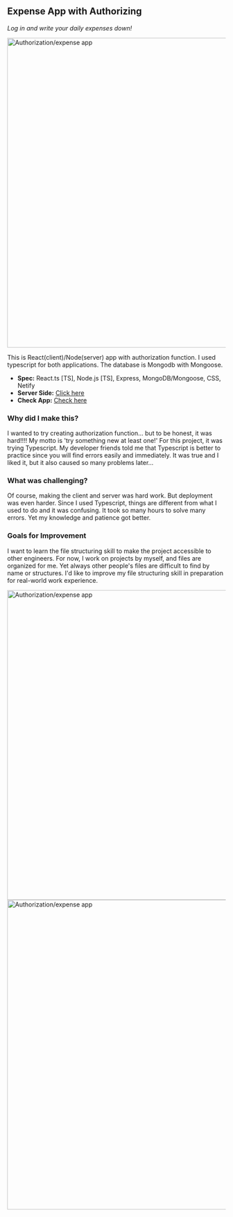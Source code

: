
     
## Expense App with Authorizing

*Log in and write your daily expenses down!*   

 <img width="715" alt="Authorization/expense app" src="https://user-images.githubusercontent.com/58070973/165810940-739e7785-92b3-4cb3-8d83-1e890f1f63c5.png">

This is React(client)/Node(server) app with authorization function. I used typescript for both applications. The database is Mongodb with Mongoose. 

  - **Spec:** React.ts [TS], Node.js [TS], Express, MongoDB/Mongoose, CSS, Netify
  - **Server Side:** [Click here](https://github.com/erika-goodwin/a-0521-node-finalpr-server/tree/master)  
  - **Check App:** [Check here](https://heuristic-perlman-0e7948.netlify.app/)
  

### Why did I make this?

I wanted to try creating authorization function... but to be honest, it was hard!!!! My motto is 'try something new at least one!' For this project, it was trying Typescript. My developer friends told me that Typescript is better to practice since you will find errors easily and immediately. It was true and I liked it, but it also caused so many problems later...

### What was challenging?

Of course, making the client and server was hard work. But deployment was even harder. Since I used Typescript, things are different from what I used to do and it was confusing. It took so many hours to solve many errors. Yet my knowledge and patience got better.

### Goals for Improvement

I want to learn the file structuring skill to make the project accessible to other engineers. For now, I work on projects by myself, and files are organized for me. Yet always other people's files are difficult to find by name or structures. I'd like to improve my file structuring skill in preparation for real-world work experience.


<img width="715" alt="Authorization/expense app" src="https://user-images.githubusercontent.com/58070973/165810953-93f7324f-bdb2-408f-a3f4-887973ae9302.png">
<img width="715" alt="Authorization/expense app" src="https://user-images.githubusercontent.com/58070973/165810961-b557642d-db8d-46d5-802d-839504f04a9d.png">

